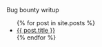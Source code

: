 Bug bounty writup


<ul>
  {% for post in site.posts %}
    <li>
      <a href="/Blog/{{ post.url }}">{{ post.title }}</a>
    </li>
  {% endfor %}
</ul>
